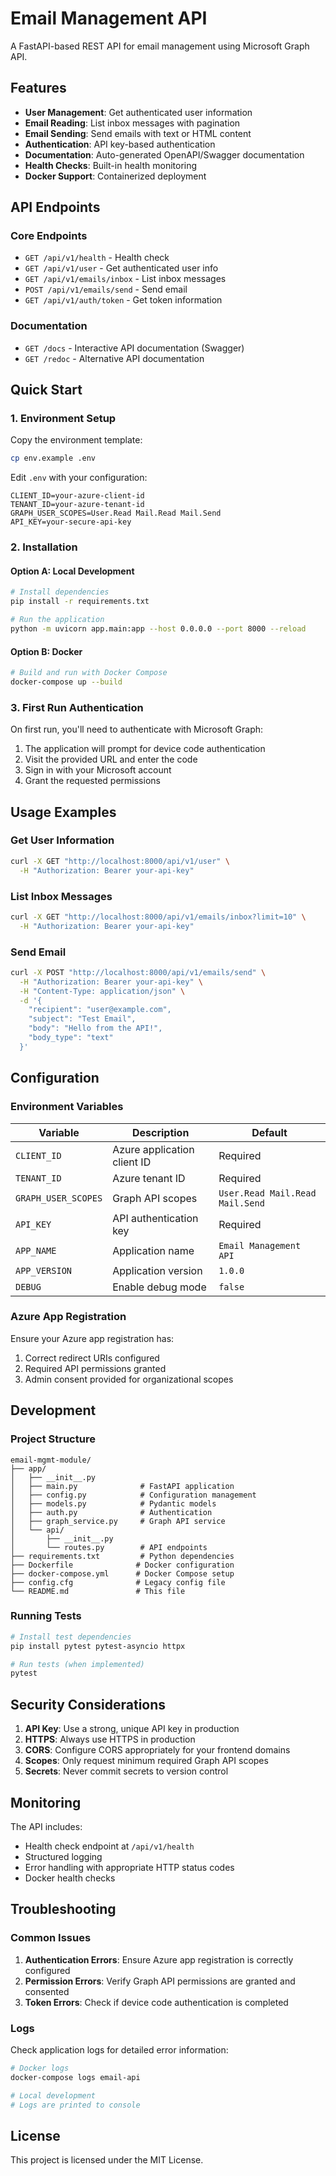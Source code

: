 # Email Management API

A FastAPI-based REST API for email management using Microsoft Graph API.

## Features

- **User Management**: Get authenticated user information
- **Email Reading**: List inbox messages with pagination
- **Email Sending**: Send emails with text or HTML content
- **Authentication**: API key-based authentication
- **Documentation**: Auto-generated OpenAPI/Swagger documentation
- **Health Checks**: Built-in health monitoring
- **Docker Support**: Containerized deployment

## API Endpoints

### Core Endpoints

- `GET /api/v1/health` - Health check
- `GET /api/v1/user` - Get authenticated user info
- `GET /api/v1/emails/inbox` - List inbox messages
- `POST /api/v1/emails/send` - Send email
- `GET /api/v1/auth/token` - Get token information

### Documentation

- `GET /docs` - Interactive API documentation (Swagger)
- `GET /redoc` - Alternative API documentation

## Quick Start

### 1. Environment Setup

Copy the environment template:
```bash
cp env.example .env
```

Edit `.env` with your configuration:
```env
CLIENT_ID=your-azure-client-id
TENANT_ID=your-azure-tenant-id
GRAPH_USER_SCOPES=User.Read Mail.Read Mail.Send
API_KEY=your-secure-api-key
```

### 2. Installation

#### Option A: Local Development
```bash
# Install dependencies
pip install -r requirements.txt

# Run the application
python -m uvicorn app.main:app --host 0.0.0.0 --port 8000 --reload
```

#### Option B: Docker
```bash
# Build and run with Docker Compose
docker-compose up --build
```

### 3. First Run Authentication

On first run, you'll need to authenticate with Microsoft Graph:
1. The application will prompt for device code authentication
2. Visit the provided URL and enter the code
3. Sign in with your Microsoft account
4. Grant the requested permissions

## Usage Examples

### Get User Information
```bash
curl -X GET "http://localhost:8000/api/v1/user" \
  -H "Authorization: Bearer your-api-key"
```

### List Inbox Messages
```bash
curl -X GET "http://localhost:8000/api/v1/emails/inbox?limit=10" \
  -H "Authorization: Bearer your-api-key"
```

### Send Email
```bash
curl -X POST "http://localhost:8000/api/v1/emails/send" \
  -H "Authorization: Bearer your-api-key" \
  -H "Content-Type: application/json" \
  -d '{
    "recipient": "user@example.com",
    "subject": "Test Email",
    "body": "Hello from the API!",
    "body_type": "text"
  }'
```

## Configuration

### Environment Variables

| Variable | Description | Default |
|----------|-------------|---------|
| `CLIENT_ID` | Azure application client ID | Required |
| `TENANT_ID` | Azure tenant ID | Required |
| `GRAPH_USER_SCOPES` | Graph API scopes | `User.Read Mail.Read Mail.Send` |
| `API_KEY` | API authentication key | Required |
| `APP_NAME` | Application name | `Email Management API` |
| `APP_VERSION` | Application version | `1.0.0` |
| `DEBUG` | Enable debug mode | `false` |

### Azure App Registration

Ensure your Azure app registration has:
1. Correct redirect URIs configured
2. Required API permissions granted
3. Admin consent provided for organizational scopes

## Development

### Project Structure
```
email-mgmt-module/
├── app/
│   ├── __init__.py
│   ├── main.py              # FastAPI application
│   ├── config.py            # Configuration management
│   ├── models.py            # Pydantic models
│   ├── auth.py              # Authentication
│   ├── graph_service.py     # Graph API service
│   └── api/
│       ├── __init__.py
│       └── routes.py        # API endpoints
├── requirements.txt         # Python dependencies
├── Dockerfile              # Docker configuration
├── docker-compose.yml      # Docker Compose setup
├── config.cfg              # Legacy config file
└── README.md               # This file
```

### Running Tests
```bash
# Install test dependencies
pip install pytest pytest-asyncio httpx

# Run tests (when implemented)
pytest
```

## Security Considerations

1. **API Key**: Use a strong, unique API key in production
2. **HTTPS**: Always use HTTPS in production
3. **CORS**: Configure CORS appropriately for your frontend domains
4. **Scopes**: Only request minimum required Graph API scopes
5. **Secrets**: Never commit secrets to version control

## Monitoring

The API includes:
- Health check endpoint at `/api/v1/health`
- Structured logging
- Error handling with appropriate HTTP status codes
- Docker health checks

## Troubleshooting

### Common Issues

1. **Authentication Errors**: Ensure Azure app registration is correctly configured
2. **Permission Errors**: Verify Graph API permissions are granted and consented
3. **Token Errors**: Check if device code authentication is completed

### Logs

Check application logs for detailed error information:
```bash
# Docker logs
docker-compose logs email-api

# Local development
# Logs are printed to console
```

## License

This project is licensed under the MIT License.
